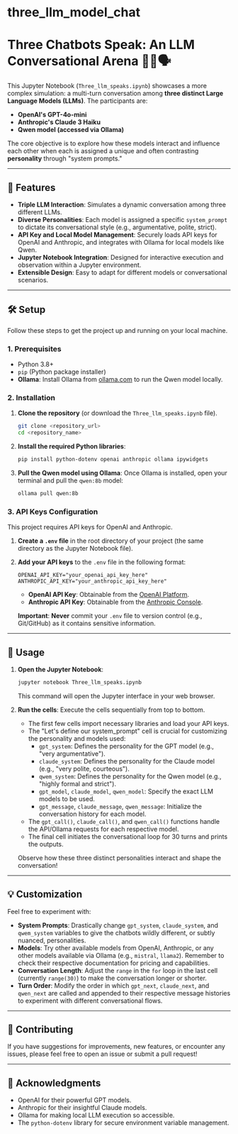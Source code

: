 # three_llm_model_chat
# Three Chatbots Speak: An LLM Conversational Arena 🤖💬🗣️

This Jupyter Notebook (`Three_llm_speaks.ipynb`) showcases a more complex simulation: a multi-turn conversation among **three distinct Large Language Models (LLMs)**. The participants are:

* **OpenAI's GPT-4o-mini**
* **Anthropic's Claude 3 Haiku**
* **Qwen model (accessed via Ollama)**

The core objective is to explore how these models interact and influence each other when each is assigned a unique and often contrasting **personality** through "system prompts."

---

## 🌟 Features

* **Triple LLM Interaction**: Simulates a dynamic conversation among three different LLMs.
* **Diverse Personalities**: Each model is assigned a specific `system_prompt` to dictate its conversational style (e.g., argumentative, polite, strict).
* **API Key and Local Model Management**: Securely loads API keys for OpenAI and Anthropic, and integrates with Ollama for local models like Qwen.
* **Jupyter Notebook Integration**: Designed for interactive execution and observation within a Jupyter environment.
* **Extensible Design**: Easy to adapt for different models or conversational scenarios.

---

## 🛠️ Setup

Follow these steps to get the project up and running on your local machine.

### 1. Prerequisites

* Python 3.8+
* `pip` (Python package installer)
* **Ollama**: Install Ollama from [ollama.com](https://ollama.com/) to run the Qwen model locally.

### 2. Installation

1.  **Clone the repository** (or download the `Three_llm_speaks.ipynb` file).
    ```bash
    git clone <repository_url>
    cd <repository_name>
    ```
2.  **Install the required Python libraries**:
    ```bash
    pip install python-dotenv openai anthropic ollama ipywidgets
    ```
3.  **Pull the Qwen model using Ollama**:
    Once Ollama is installed, open your terminal and pull the `qwen:8b` model:
    ```bash
    ollama pull qwen:8b
    ```

### 3. API Keys Configuration

This project requires API keys for OpenAI and Anthropic.

1.  **Create a `.env` file** in the root directory of your project (the same directory as the Jupyter Notebook file).
2.  **Add your API keys** to the `.env` file in the following format:
    ```
    OPENAI_API_KEY="your_openai_api_key_here"
    ANTHROPIC_API_KEY="your_anthropic_api_key_here"
    ```
    * **OpenAI API Key**: Obtainable from the [OpenAI Platform](https://platform.openai.com/).
    * **Anthropic API Key**: Obtainable from the [Anthropic Console](https://console.anthropic.com/).

    **Important**: **Never** commit your `.env` file to version control (e.g., Git/GitHub) as it contains sensitive information.

---

## 🚀 Usage

1.  **Open the Jupyter Notebook**:
    ```bash
    jupyter notebook Three_llm_speaks.ipynb
    ```
    This command will open the Jupyter interface in your web browser.
2.  **Run the cells**: Execute the cells sequentially from top to bottom.
    * The first few cells import necessary libraries and load your API keys.
    * The "Let's define our system_prompt" cell is crucial for customizing the personality and models used:
        * `gpt_system`: Defines the personality for the GPT model (e.g., "very argumentative").
        * `claude_system`: Defines the personality for the Claude model (e.g., "very polite, courteous").
        * `qwem_system`: Defines the personality for the Qwen model (e.g., "highly formal and strict").
        * `gpt_model`, `claude_model`, `qwen_model`: Specify the exact LLM models to be used.
        * `gpt_message`, `claude_message`, `qwen_message`: Initialize the conversation history for each model.
    * The `gpt_call()`, `claude_call()`, and `qwen_call()` functions handle the API/Ollama requests for each respective model.
    * The final cell initiates the conversational loop for 30 turns and prints the outputs.

    Observe how these three distinct personalities interact and shape the conversation!

---

## 💡 Customization

Feel free to experiment with:

* **System Prompts**: Drastically change `gpt_system`, `claude_system`, and `qwem_system` variables to give the chatbots wildly different, or subtly nuanced, personalities.
* **Models**: Try other available models from OpenAI, Anthropic, or any other models available via Ollama (e.g., `mistral`, `llama2`). Remember to check their respective documentation for pricing and capabilities.
* **Conversation Length**: Adjust the `range` in the `for` loop in the last cell (currently `range(30)`) to make the conversation longer or shorter.
* **Turn Order**: Modify the order in which `gpt_next`, `claude_next`, and `qwen_next` are called and appended to their respective message histories to experiment with different conversational flows.

---

## 🤝 Contributing

If you have suggestions for improvements, new features, or encounter any issues, please feel free to open an issue or submit a pull request!

---


## 🙏 Acknowledgments

* OpenAI for their powerful GPT models.
* Anthropic for their insightful Claude models.
* Ollama for making local LLM execution so accessible.
* The `python-dotenv` library for secure environment variable management.
